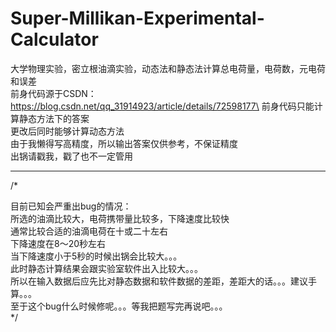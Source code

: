 # Super-Millikan-Experimental-Calculator




大学物理实验，密立根油滴实验，动态法和静态法计算总电荷量，电荷数，元电荷和误差\
前身代码源于CSDN：https://blog.csdn.net/qq_31914923/article/details/72598177\
前身代码只能计算静态方法下的答案\
更改后同时能够计算动态方法\
由于我懒得写高精度，所以输出答案仅供参考，不保证精度\
出锅请戳我，戳了也不一定管用

*** 




/* 

目前已知会严重出bug的情况：\
    所选的油滴比较大，电荷携带量比较多，下降速度比较快\
    通常比较合适的油滴电荷在十或二十左右\
    下降速度在8～20秒左右\
    当下降速度小于5秒的时候出锅会比较大。。。\
    此时静态计算结果会跟实验室软件出入比较大。。。\
    所以在输入数据后应先比对静态数据和软件数据的差距，差距大的话。。。建议手算。。。\
    至于这个bug什么时候修呢。。。等我把题写完再说吧。。。\
*/


